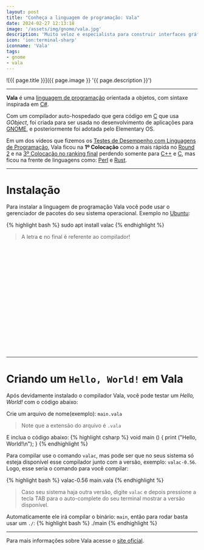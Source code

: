 ```yaml
---
layout: post
title: "Conheça a linguagem de programação: Vala"
date: 2024-02-27 12:13:18
image: '/assets/img/gnome/vala.jpg'
description: 'Muito veloz e especialista para construir interfaces gráficas!'
icon: 'ion:terminal-sharp'
iconname: 'Vala'
tags:
- gnome
- vala
---
```


![{{ page.title }}]({{ page.image }} '{{ page.description }}')

---

**Vala** é uma [linguagem de programação](https://terminalroot.com.br/2019/10/linguagem-de-programacao.html) orientada a objetos, com sintaxe inspirada em [C#](https://terminalroot.com.br/tags#csharp). 

Com um compilador auto-hospedado que gera código em [C](https://terminalroot.com.br/c) que usa *GObject*, foi criada para ser usada no desenvolvimento de aplicações para [GNOME](https://terminalroot.com.br/tags#gnome), e posteriormente foi adotada pelo Elementary OS.

Em um dos vídeos que fizemos os [Testes de Desempenho com Linguagens de Programação](https://github.com/terroo/langs-test-loop), Vala ficou na **1º Colocação** como a mais rápida no [Round 2](https://terminalroot.com.br/2022/05/testei-o-desempenho-de-10-linguagens-de-programacao-com-ranking-parte-2.html) e na [3º Colocação no ranking final](https://terminalroot.com.br/2023/01/testei-o-desempenho-de-10-linguagens-de-programacao-ranking-final.html) perdendo somente para [C++](https://terminalroot.com.br/tags#cpp) e [C](https://terminalroot.com.br/c), mas ficou na frente de linguagens como: [Perl](https://terminalroot.com.br/tags#perl) e [Rust](https://terminalroot.com.br/tags#rust).

---

# Instalação
Para instalar a linguagem de programação Vala você pode usar o gerenciador de pacotes do seu sistema operacional. Exemplo no [Ubuntu](https://terminalroot.com.br/tags#ubuntu):

{% highlight bash %}
sudo apt install valac
{% endhighlight %}
> A letra **c** no final é referente ao compilador!


<!-- SQUARE - GAMES ROOT -->
<script async src="//pagead2.googlesyndication.com/pagead/js/adsbygoogle.js"></script>
<ins class="adsbygoogle"
style="display:inline-block;width:336px;height:280px"
data-ad-client="ca-pub-2838251107855362"
data-ad-slot="5351066970"></ins>
<script>
(adsbygoogle = window.adsbygoogle || []).push({});
</script>

---

# Criando um `Hello, World!` em Vala
Após devidamente instalado o compilador Vala, você pode testar um *Hello, World!* com o código abaixo:

Crie um arquivo de nome(exemplo): `main.vala`
> Note que a extensão do arquivo é `.vala`

E inclua o código abaixo:
{% highlight csharp %}
void main () {
    print ("Hello, World!\n");
}
{% endhighlight %}

Para compilar use o comando `valac`, mas pode ser que no seus sistema só esteja disponível esse compilador junto com a versão, exemplo: `valac-0.56`. Logo, esse seria o comando para você compilar:

{% highlight bash %}
valac-0.56 main.vala
{% endhighlight %}
> Caso seu sistema haja outra versão, digite `valac` e depois pressione a tecla TAB para o auto-complete do seu terminal mostrar a versão disponível.

Automaticamente ele irá compilar o binário: `main`, então para rodar basta usar um `./`:
{% highlight bash %}
./main
{% endhighlight %}

---

Para mais informações sobre Vala acesse o [site oficial](https://vala.dev/).

